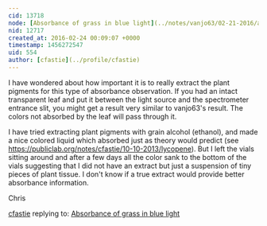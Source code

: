 ```yaml
---
cid: 13718
node: [Absorbance of grass in blue light](../notes/vanjo63/02-21-2016/absorbance-of-grass-in-blue-light)
nid: 12717
created_at: 2016-02-24 00:09:07 +0000
timestamp: 1456272547
uid: 554
author: [cfastie](../profile/cfastie)
---
```


I have wondered about how important it is to really extract the plant pigments for this type of absorbance observation. If you had an intact transparent leaf and put it between the light source and the spectrometer entrance slit, you might get a result very similar to vanjo63's result. The colors not absorbed by the leaf will pass through it. 

I have tried extracting plant pigments with grain alcohol (ethanol), and made a nice colored liquid which absorbed just as theory would predict (see https://publiclab.org/notes/cfastie/10-10-2013/lycopene). But I left the vials sitting around and after a few days all the color sank to the bottom of the vials suggesting that I did not have an extract but just a suspension of tiny pieces of plant tissue. I don't know if a true extract would provide better absorbance information.

Chris

[cfastie](../profile/cfastie) replying to: [Absorbance of grass in blue light](../notes/vanjo63/02-21-2016/absorbance-of-grass-in-blue-light)

